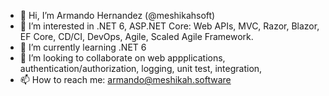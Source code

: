 - 👋 Hi, I’m Armando Hernandez (@meshikahsoft)
- 👀 I’m interested in .NET 6, ASP.NET Core: Web APIs, MVC, Razor, Blazor, EF Core, CD/CI, DevOps, Agile, Scaled Agile Framework.
- 🌱 I’m currently learning .NET 6
- 💞️ I’m looking to collaborate on web appplications, authentication/authorization, logging, unit test, integration,  
- 📫 How to reach me: armando@meshikah.software

<!---
meshikahsoft/meshikahsoft is a ✨ special ✨ repository because its `README.md` (this file) appears on your GitHub profile.
You can click the Preview link to take a look at your changes.
--->
